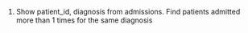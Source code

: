 1. Show patient_id, diagnosis from admissions. Find patients admitted more than 1 times for the same diagnosis